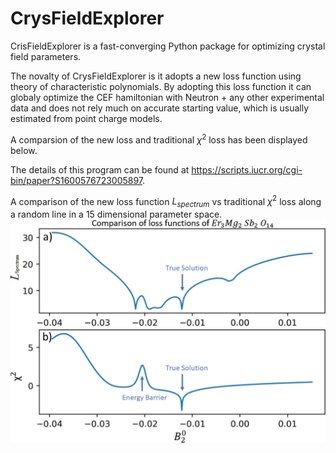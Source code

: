 # CrysFieldExplorer
CrisFieldExplorer is a fast-converging Python package for optimizing crystal field parameters.

The novalty of CrysFieldExplorer is it adopts a new loss function using theory of characteristic polynomials. By adopting this loss function it can globaly optimize the CEF hamiltonian with Neutron + any other experimental data and does not rely much on accurate starting value, which is usually estimated from point charge models.

A comparsion of the new loss and traditional $\chi^2$ loss has been displayed below.

The details of this program can be found at https://scripts.iucr.org/cgi-bin/paper?S1600576723005897.

A comparison of the new loss function $L_{spectrum}$ vs traditional $\chi^2$ loss along a random line in a 15 dimensional parameter space.
![](images/loss.jpg)
